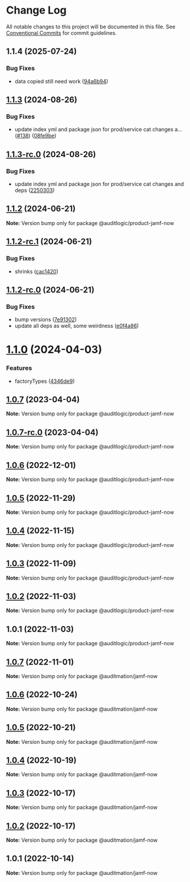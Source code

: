 # Change Log

All notable changes to this project will be documented in this file.
See [Conventional Commits](https://conventionalcommits.org) for commit guidelines.

## 1.1.4 (2025-07-24)


### Bug Fixes

* data copied still need work ([94a6b94](https://github.com/zerobias-org/product/commit/94a6b942fb0516367548599d739529536132755a))





## [1.1.3](https://github.com/auditlogic/product/compare/@auditlogic/product-jamf-now@1.1.2...@auditlogic/product-jamf-now@1.1.3) (2024-08-26)


### Bug Fixes

* update index yml and package json for prod/service cat changes a… ([#138](https://github.com/auditlogic/product/issues/138)) ([08fe9be](https://github.com/auditlogic/product/commit/08fe9beb1c8457462a19bc69caa02e6212d97e1a))





## [1.1.3-rc.0](https://github.com/auditlogic/product/compare/@auditlogic/product-jamf-now@1.1.2...@auditlogic/product-jamf-now@1.1.3-rc.0) (2024-08-26)


### Bug Fixes

* update index yml and package json for prod/service cat changes and deps ([2250303](https://github.com/auditlogic/product/commit/225030363a363608240135b7ebed386b28f01e4b))





## [1.1.2](https://github.com/auditlogic/product/compare/@auditlogic/product-jamf-now@1.1.2-rc.1...@auditlogic/product-jamf-now@1.1.2) (2024-06-21)

**Note:** Version bump only for package @auditlogic/product-jamf-now





## [1.1.2-rc.1](https://github.com/auditlogic/product/compare/@auditlogic/product-jamf-now@1.1.2-rc.0...@auditlogic/product-jamf-now@1.1.2-rc.1) (2024-06-21)


### Bug Fixes

* shrinks ([cac1420](https://github.com/auditlogic/product/commit/cac14200fefcd8183ab69fe89a47bd3f70f563e9))





## [1.1.2-rc.0](https://github.com/auditlogic/product/compare/@auditlogic/product-jamf-now@1.1.0...@auditlogic/product-jamf-now@1.1.2-rc.0) (2024-06-21)


### Bug Fixes

* bump versions ([7e91302](https://github.com/auditlogic/product/commit/7e913023b8b312150ed7762c32fbbe616be71de5))
* update all deps as well, some weirdness ([e0f4a86](https://github.com/auditlogic/product/commit/e0f4a864714e2d3de6bbf3da014d5312fe53be2f))





# [1.1.0](https://github.com/auditlogic/product/compare/@auditlogic/product-jamf-now@1.0.7...@auditlogic/product-jamf-now@1.1.0) (2024-04-03)


### Features

* factoryTypes ([4346de9](https://github.com/auditlogic/product/commit/4346de92693aee892fccf725338ffc7b80ab182b))





## [1.0.7](https://github.com/auditlogic/product/compare/@auditlogic/product-jamf-now@1.0.6...@auditlogic/product-jamf-now@1.0.7) (2023-04-04)

**Note:** Version bump only for package @auditlogic/product-jamf-now





## [1.0.7-rc.0](https://github.com/auditlogic/product/compare/@auditlogic/product-jamf-now@1.0.6...@auditlogic/product-jamf-now@1.0.7-rc.0) (2023-04-04)

**Note:** Version bump only for package @auditlogic/product-jamf-now





## [1.0.6](https://github.com/auditlogic/product/compare/@auditlogic/product-jamf-now@1.0.5...@auditlogic/product-jamf-now@1.0.6) (2022-12-01)

**Note:** Version bump only for package @auditlogic/product-jamf-now





## [1.0.5](https://github.com/auditlogic/product/compare/@auditlogic/product-jamf-now@1.0.4...@auditlogic/product-jamf-now@1.0.5) (2022-11-29)

**Note:** Version bump only for package @auditlogic/product-jamf-now





## [1.0.4](https://github.com/auditlogic/product/compare/@auditlogic/product-jamf-now@1.0.3...@auditlogic/product-jamf-now@1.0.4) (2022-11-15)

**Note:** Version bump only for package @auditlogic/product-jamf-now





## [1.0.3](https://github.com/auditlogic/product/compare/@auditlogic/product-jamf-now@1.0.2...@auditlogic/product-jamf-now@1.0.3) (2022-11-09)

**Note:** Version bump only for package @auditlogic/product-jamf-now





## [1.0.2](https://github.com/auditlogic/product/compare/@auditlogic/product-jamf-now@1.0.1...@auditlogic/product-jamf-now@1.0.2) (2022-11-03)

**Note:** Version bump only for package @auditlogic/product-jamf-now





## 1.0.1 (2022-11-03)

**Note:** Version bump only for package @auditlogic/product-jamf-now





## [1.0.7](https://github.com/auditmation/store-content/compare/@auditmation/jamf-now@1.0.6...@auditmation/jamf-now@1.0.7) (2022-11-01)

**Note:** Version bump only for package @auditmation/jamf-now





## [1.0.6](https://github.com/auditmation/store-content/compare/@auditmation/jamf-now@1.0.5...@auditmation/jamf-now@1.0.6) (2022-10-24)

**Note:** Version bump only for package @auditmation/jamf-now





## [1.0.5](https://github.com/auditmation/store-content/compare/@auditmation/jamf-now@1.0.4...@auditmation/jamf-now@1.0.5) (2022-10-21)

**Note:** Version bump only for package @auditmation/jamf-now





## [1.0.4](https://github.com/auditmation/store-content/compare/@auditmation/jamf-now@1.0.3...@auditmation/jamf-now@1.0.4) (2022-10-19)

**Note:** Version bump only for package @auditmation/jamf-now





## [1.0.3](https://github.com/auditmation/store-content/compare/@auditmation/jamf-now@1.0.2...@auditmation/jamf-now@1.0.3) (2022-10-17)

**Note:** Version bump only for package @auditmation/jamf-now





## [1.0.2](https://github.com/auditmation/store-content/compare/@auditmation/jamf-now@1.0.1...@auditmation/jamf-now@1.0.2) (2022-10-17)

**Note:** Version bump only for package @auditmation/jamf-now





## 1.0.1 (2022-10-14)

**Note:** Version bump only for package @auditmation/jamf-now
